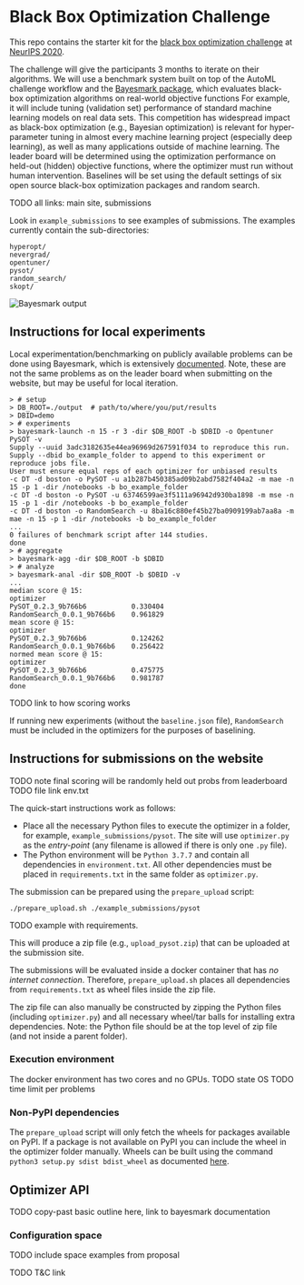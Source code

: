 # Black Box Optimization Challenge

This repo contains the starter kit for the [black box optimization challenge](http://bbochallenge.com/) at [NeurIPS 2020](https://neurips.cc/Conferences/2020/CompetitionTrack).

The challenge will give the participants 3 months to iterate on their algorithms.
We will use a benchmark system built on top of the AutoML challenge workflow and the [Bayesmark package](https://github.com/uber/bayesmark), which evaluates black-box optimization algorithms on real-world objective functions
For example, it will include tuning (validation set) performance of standard machine learning models on real data sets.
This competition has widespread impact as black-box optimization (e.g., Bayesian optimization) is relevant for hyper-parameter tuning in almost every machine learning project (especially deep learning), as well as many applications outside of machine learning.
The leader board will be determined using the optimization performance on held-out (hidden) objective functions, where the optimizer must run without human intervention.
Baselines will be set using the default settings of six open source black-box optimization packages and random search.

TODO all links: main site, submissions

Look in `example_submissions` to see examples of submissions.
The examples currently contain the sub-directories:

```
hyperopt/
nevergrad/
opentuner/
pysot/
random_search/
skopt/
```

![Bayesmark output](https://user-images.githubusercontent.com/28273671/66338456-02516b80-e8f6-11e9-8156-2e84e04cf6fe.png)

## Instructions for local experiments

Local experimentation/benchmarking on publicly available problems can be done using Bayesmark, which is extensively [documented](https://bayesmark.readthedocs.io/en/latest/index.html).
Note, these are not the same problems as on the leader board when submitting on the website, but may be useful for local iteration.

```console
> # setup
> DB_ROOT=./output  # path/to/where/you/put/results
> DBID=demo
> # experiments
> bayesmark-launch -n 15 -r 3 -dir $DB_ROOT -b $DBID -o Opentuner PySOT -v
Supply --uuid 3adc3182635e44ea96969d267591f034 to reproduce this run.
Supply --dbid bo_example_folder to append to this experiment or reproduce jobs file.
User must ensure equal reps of each optimizer for unbiased results
-c DT -d boston -o PySOT -u a1b287b450385ad09b2abd7582f404a2 -m mae -n 15 -p 1 -dir /notebooks -b bo_example_folder
-c DT -d boston -o PySOT -u 63746599ae3f5111a96942d930ba1898 -m mse -n 15 -p 1 -dir /notebooks -b bo_example_folder
-c DT -d boston -o RandomSearch -u 8ba16c880ef45b27ba0909199ab7aa8a -m mae -n 15 -p 1 -dir /notebooks -b bo_example_folder
...
0 failures of benchmark script after 144 studies.
done
> # aggregate
> bayesmark-agg -dir $DB_ROOT -b $DBID
> # analyze
> bayesmark-anal -dir $DB_ROOT -b $DBID -v
...
median score @ 15:
optimizer
PySOT_0.2.3_9b766b6           0.330404
RandomSearch_0.0.1_9b766b6    0.961829
mean score @ 15:
optimizer
PySOT_0.2.3_9b766b6           0.124262
RandomSearch_0.0.1_9b766b6    0.256422
normed mean score @ 15:
optimizer
PySOT_0.2.3_9b766b6           0.475775
RandomSearch_0.0.1_9b766b6    0.981787
done
```

TODO link to how scoring works

If running new experiments (without the `baseline.json` file), `RandomSearch` must be included in the optimizers for the purposes of baselining.

## Instructions for submissions on the website

TODO note final scoring will be randomly held out probs from leaderboard
TODO file link env.txt

The quick-start instructions work as follows:

* Place all the necessary Python files to execute the optimizer in a folder, for example, `example_submissions/pysot`.
The site will use `optimizer.py` as the *entry-point* (any filename is allowed if there is only one `.py` file).
* The Python environment will be `Python 3.7.7` and contain all dependencies in `environment.txt`.
All other dependencies must be placed in `requirements.txt` in the same folder as `optimizer.py`.

The submission can be prepared using the `prepare_upload` script:

```
./prepare_upload.sh ./example_submissions/pysot
```

TODO example with requirements.

This will produce a zip file (e.g., `upload_pysot.zip`) that can be uploaded at the submission site.

The submissions will be evaluated inside a docker container that has *no internet connection*.
Therefore, `prepare_upload.sh` places all dependencies from `requirements.txt` as wheel files inside the zip file.

The zip file can also manually be constructed by zipping the Python files (including `optimizer.py`) and all necessary wheel/tar balls for installing extra dependencies.
Note: the Python file should be at the top level of zip file (and not inside a parent folder).

### Execution environment

The docker environment has two cores and no GPUs.
TODO state OS
TODO time limit per problems

### Non-PyPI dependencies

The `prepare_upload` script will only fetch the wheels for packages available on PyPI.
If a package is not available on PyPI you can include the wheel in the optimizer folder manually.
Wheels can be built using the command `python3 setup.py sdist bdist_wheel` as documented [here](https://packaging.python.org/tutorials/packaging-projects/#generating-distribution-archives).

## Optimizer API

TODO copy-past basic outline here, link to bayesmark documentation

### Configuration space

TODO include space examples from proposal

TODO T&C link

